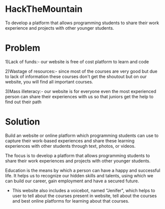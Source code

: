 # HackTheMountain
To develop a platform that allows programming students to share their work experience and projects with other younger students.

# Problem

1)Lack of funds:- our website is free of cost platform to learn and code 

2)Wastage of resources:- since most of the courses are very good but due to lack of information these courses don't get the shoutout but on our website, you will find all important courses.

3)Mass illeteracy:- our website is for everyone even the most experienced person can share their experiences with us so that juniors get the help to find out their path

# Solution

Build an website or online platform which programming students can use to capture their work-based experiences and share these learning experiences with other students through text, photos, or videos.

The focus is to develop a platform that allows programming students to share their work experiences and projects with other younger students.

Education is the means by which a person can have a happy and successful life. It helps us to recognize our hidden skills and talents, using which we can build our career, gain employment and have a secured future.

- This website also includes a voicebot, named "Jenifer", which helps to user to tell about the courses present in website, tell about the courses and best online platforms for learning about that courses.

